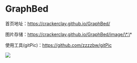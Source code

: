 # GraphBed

首页地址：https://crackerclay.github.io/GraphBed/

图片存储：https://crackerclay.github.io/GraphBed/image/\*.\*

使用工具(gitPic)：https://github.com/zzzzbw/gitPic

![](https://crackerclay.github.io/GraphBed/image/20190410192248.png)
